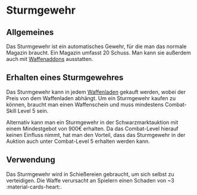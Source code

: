 # Sturmgewehr

## Allgemeines
Das Sturmgewehr ist ein automatisches Gewehr, für die man das normale Magazin braucht. Ein Magazin umfasst 20 Schuss.
Man kann sie außerdem auch mit [Waffenaddons](pages/other/weaponaddons) ausstatten.

## Erhalten eines Sturmgewehres
Das Sturmgewehr kann in jedem [Waffenladen](./../../biz/waffenladen.md) gekauft werden, wobei der Preis von dem Waffenladen abhängt.
Um ein Sturmgewehr kaufen zu können, braucht man einen Waffenschein und muss mindestens Combat-Skill Level 5 sein.

Alternativ kann man ein Sturmgewehr in der Schwarzmarktauktion mit einem Mindestgebot von 900€ erhalten.
Da das Combat-Level hierauf keinen Einfluss nimmt, hat man den Vorteil,
dass das Sturmgewehr in der Auktion auch unter Combat-Level 5 erhalten werden kann.

## Verwendung
Das Sturmgewehr wird in Schießereien gebraucht, um sich selbst zu verteidigen. Die Waffe verursacht an Spielern einen Schaden von ~3 :material-cards-heart:.
